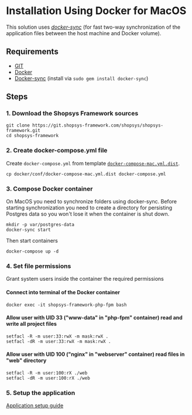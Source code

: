 # Installation Using Docker for MacOS

This solution uses [*docker-sync*](http://docker-sync.io/) (for fast two-way synchronization of the application files between the host machine and Docker volume).

## Requirements
* [GIT](https://git-scm.com/book/en/v2/Getting-Started-Installing-Git)
* [Docker](https://docs.docker.com/engine/installation/)
* [Docker-sync](http://docker-sync.io/) (install via `sudo gem install docker-sync`)

## Steps
### 1. Download the Shopsys Framework sources
```
git clone https://git.shopsys-framework.com/shopsys/shopsys-framework.git
cd shopsys-framework
```

### 2. Create docker-compose.yml file
Create `docker-compose.yml` from template [`docker-compose-mac.yml.dist`](../../../docker/conf/docker-compose-mac.yml.dist).
```
cp docker/conf/docker-compose-mac.yml.dist docker-compose.yml
```

### 3. Compose Docker container
On MacOS you need to synchronize folders using docker-sync.
Before starting synchronization you need to create a directory for persisting Postgres data so you won't lose it when the container is shut down.
```
mkdir -p var/postgres-data
docker-sync start
```

Then start containers
```
docker-compose up -d
```

### 4. Set file permissions
Grant system users inside the container the required permissions
#### Connect into terminal of the Docker container
```
docker exec -it shopsys-framework-php-fpm bash
```

#### Allow user with UID 33 ("www-data" in "php-fpm" container) read and write all project files
```
setfacl -R -m user:33:rwX -m mask:rwX .
setfacl -dR -m user:33:rwX -m mask:rwX .
```

#### Allow user with UID 100 ("nginx" in "webserver" container) read files in "web" directory
```
setfacl -R -m user:100:rX ./web
setfacl -dR -m user:100:rX ./web
```

### 5. Setup the application
[Application setup guide](installation-using-docker-application-setup.md)